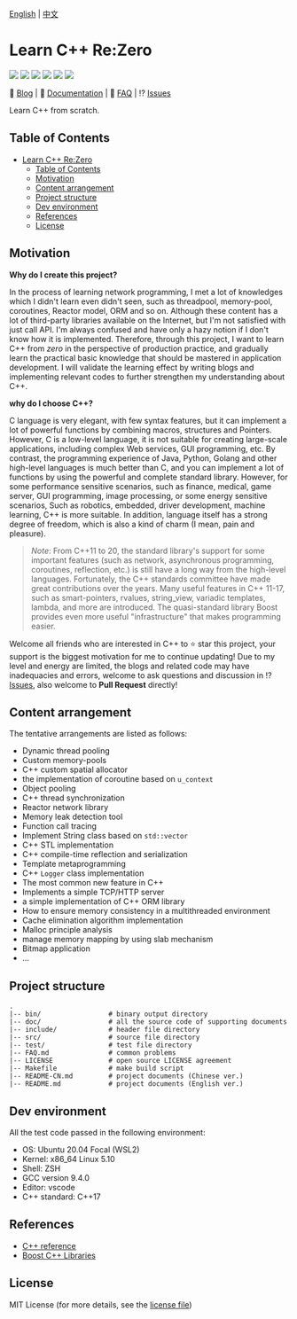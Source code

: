 [English](README.md) | [中文](README-CN.md)

# Learn C++ Re:Zero

<img src="https://img.shields.io/github/issues/Wel2018/learn-cpp-rezero"/>
<img src="https://img.shields.io/github/stars/Wel2018/learn-cpp-rezero"/>
<img src="https://img.shields.io/github/license/Wel2018/learn-cpp-rezero"/>
<img src="https://img.shields.io/badge/platform-linux%20%7C%20windows%20-blue"/>
<img src="https://img.shields.io/github/contributors/Wel2018/learn-cpp-rezero"/>
<img src="https://img.shields.io/github/commit-activity/m/Wel2018/learn-cpp-rezero"/>


📝 [Blog](https://juejin.cn/user/2594503171769720/posts)
| 📄 [Documentation](doc/overview.md)
| 💬 [FAQ](FAQ.md)
| ⁉ [Issues](https://github.com/Wel2018/learn-cpp-rezero/issues)

Learn C++ from scratch.

## Table of Contents

- [Learn C++ Re:Zero](#learn-c-rezero)
  - [Table of Contents](#table-of-contents)
  - [Motivation](#motivation)
  - [Content arrangement](#content-arrangement)
  - [Project structure](#project-structure)
  - [Dev environment](#dev-environment)
  - [References](#references)
  - [License](#license)

## Motivation

**Why do I create this project?**

In the process of learning network programming, I met a lot of knowledges which I didn't learn even didn't seen, such as threadpool, memory-pool, coroutines, Reactor model, ORM and so on. Although these content has a lot of third-party libraries available on the Internet, but I'm not satisfied with just call API. I'm always confused and have only a hazy notion if I don't know how it is implemented. Therefore, through this project, I want to learn C++ from *zero* in the perspective of production practice, and gradually learn the practical basic knowledge that should be mastered in application development. I will validate the learning effect by writing blogs and implementing relevant codes to further strengthen my understanding about C++.

**why do I choose C++?**

C language is very elegant, with few syntax features, but it can implement a lot of powerful functions by combining macros, structures and Pointers. However, C is a low-level language, it is not suitable for creating large-scale applications, including complex Web services, GUI programming, etc. By contrast, the programming experience of Java, Python, Golang and other high-level languages is much better than C, and you can implement a lot of functions by using the powerful and complete standard library. However, for some performance sensitive scenarios, such as finance, medical, game server, GUI programming, image processing, or some energy sensitive scenarios, Such as robotics, embedded, driver development, machine learning, C++ is more suitable. In addition, language itself has a strong degree of freedom, which is also a kind of charm (I mean, pain and pleasure).

> *Note*: 
> From C++11 to 20, the standard library's support for some important features (such as network, asynchronous programming, coroutines, reflection, etc.) is still have a long way from the high-level languages. Fortunately, the C++ standards committee have made great contributions over the years. Many useful features in C++ 11-17, such as smart-pointers, rvalues, string_view, variadic templates, lambda, and more are introduced. The quasi-standard library Boost provides even more useful "infrastructure" that makes programming easier.

Welcome all friends who are interested in C++ to ⭐ star this project, your support is the biggest motivation for me to continue updating!
Due to my level and energy are limited, the blogs and related code may have inadequacies and errors, welcome to ask questions and discussion in ⁉ [Issues](https://github.com/Wel2018/learn-cpp-rezero/issues), also welcome to **Pull Request** directly!

## Content arrangement

The tentative arrangements are listed as follows:

- Dynamic thread pooling 
- Custom memory-pools
- C++ custom spatial allocator
- the implementation of coroutine based on `u_context`
- Object pooling
- C++ thread synchronization
- Reactor network library
- Memory leak detection tool
- Function call tracing
- Implement String class based on `std::vector`
- C++ STL implementation
- C++ compile-time reflection and serialization
- Template metaprogramming
- C++ `Logger` class implementation
- The most common new feature in C++
- Implements a simple TCP/HTTP server
- a simple implementation of C++ ORM library
- How to ensure memory consistency in a multithreaded environment
- Cache elimination algorithm implementation
- Malloc principle analysis
- manage memory mapping by using slab mechanism 
- Bitmap application
- ...

## Project structure

```
. 
|-- bin/                 # binary output directory
|-- doc/                 # all the source code of supporting documents
|-- include/             # header file directory
|-- src/                 # source file directory
|-- test/                # test file directory
|-- FAQ.md               # common problems
|-- LICENSE              # open source LICENSE agreement
|-- Makefile             # make build script
|-- README-CN.md         # project documents (Chinese ver.)
|-- README.md            # project documents (English ver.)
```

## Dev environment

All the test code passed in the following environment:

- OS: Ubuntu 20.04 Focal (WSL2)
- Kernel: x86_64 Linux 5.10
- Shell: ZSH
- GCC version 9.4.0
- Editor: vscode
- C++ standard: C++17

## References 
 
- [C++ reference](https://en.cppreference.com/w/)
- [Boost C++ Libraries](https://www.boost.org/doc/libs/1_80_0/)

## License

MIT License (for more details, see the [license file](LICENSE))


